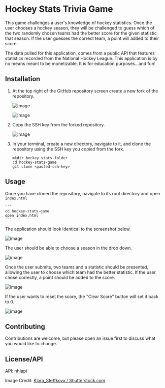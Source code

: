 # Hockey Stats Trivia Game

This game challenges a user's knowledge of hockey statistics. Once the user chooses a hockey season, they will be challenged to guess which of the two randomly chosen teams had the better score for the given statistic that season. If the user guesses the correct team, a point will added to their score. 

The data pulled for this application, comes from a public API that features statistics recorded from the National Hockey League. This application is by no means meant to be monetizable. It is for education purposes...and fun!

## Installation
1. At the top right of the GitHub repository screen create a new fork of the repository.

	![image](https://user-images.githubusercontent.com/103388556/189546584-8ec5fef7-4d7d-4c47-ae6b-f6e6ae834a69.png)

	![image](https://user-images.githubusercontent.com/103388556/189546761-f0f05411-1967-46c7-b081-063bc6951ae0.png)


2. Copy the SSH key from the forked repository.

	![image](https://user-images.githubusercontent.com/103388556/189546817-4d32dcbb-e79e-4220-8fc2-c573d21e9cc1.png)


3. In your terminal, create a new directory, navigate to it, and clone the repository using the SSH key you copied from the fork.
	```
	mkdir hockey-stats-folder
	cd hockey-stats-game
	git clone <pasted-ssh-key>
	```

## Usage

Once you have cloned the repository, navigate to its root directory and open `index.html`
	
	```
	cd hockey-stats-game
    open index.html
	```

The application should look identical to the screenshot below.

![image](https://user-images.githubusercontent.com/103388556/189547449-190055b0-661d-4009-b86e-ebf5b154d745.png)
	

The user should be able to choose a season in the drop down. 
	
![image](https://user-images.githubusercontent.com/103388556/189547505-9271dd4e-5081-4dd2-b4f3-7c826eef76c1.png)

Once the user submits, two teams and a statistic should be presented, allowing the user to choose which team had the better statistic. If the user chose correctly, a point should be added to the score.

![image](https://user-images.githubusercontent.com/103388556/189547535-5d8f1e9e-500c-4a9e-bc24-44e2e3a73c52.png)

If the user wants to reset the score, the "Clear Score" button will set it back to 0.

![image](https://user-images.githubusercontent.com/103388556/189547841-2c0ea9cc-c966-4268-b6a5-967418b42a8c.png)

## Contributing
Contributions are welcome, but please open an issue first to discuss what you would like to change.

## License/API
API: [nhlapi](https://gitlab.com/dword4/nhlapi)

Image Credit: [Klara_Steffkova / Shutterstock.com](https://www.shutterstock.com/image-photo/nhl-ceremony-stanley-cup-trophy-on-1074054581)
